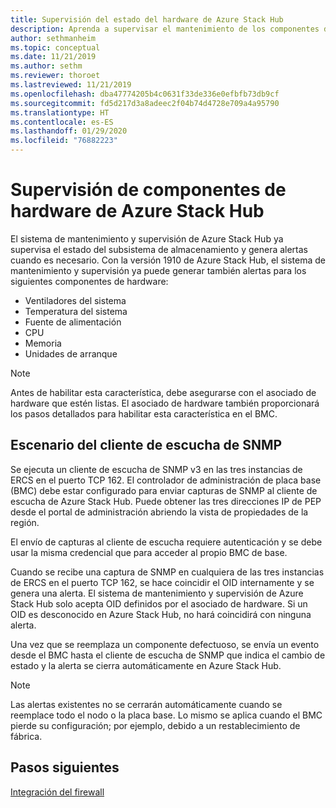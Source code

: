 ```yaml
---
title: Supervisión del estado del hardware de Azure Stack Hub
description: Aprenda a supervisar el mantenimiento de los componentes de hardware de Azure Stack Hub.
author: sethmanheim
ms.topic: conceptual
ms.date: 11/21/2019
ms.author: sethm
ms.reviewer: thoroet
ms.lastreviewed: 11/21/2019
ms.openlocfilehash: dba47774205b4c0631f33de336e0efbfb73db9cf
ms.sourcegitcommit: fd5d217d3a8adeec2f04b74d4728e709a4a95790
ms.translationtype: HT
ms.contentlocale: es-ES
ms.lasthandoff: 01/29/2020
ms.locfileid: "76882223"
---
```

# <a name="monitor-azure-stack-hub-hardware-components"></a>Supervisión de componentes de hardware de Azure Stack Hub

El sistema de mantenimiento y supervisión de Azure Stack Hub ya supervisa el estado del subsistema de almacenamiento y genera alertas cuando es necesario. Con la versión 1910 de Azure Stack Hub, el sistema de mantenimiento y supervisión ya puede generar también alertas para los siguientes componentes de hardware:

- Ventiladores del sistema
- Temperatura del sistema
- Fuente de alimentación
- CPU
- Memoria
- Unidades de arranque

> [!NOTE]
> Antes de habilitar esta característica, debe asegurarse con el asociado de hardware que estén listas. El asociado de hardware también proporcionará los pasos detallados para habilitar esta característica en el BMC.

## <a name="snmp-listener-scenario"></a>Escenario del cliente de escucha de SNMP

Se ejecuta un cliente de escucha de SNMP v3 en las tres instancias de ERCS en el puerto TCP 162. El controlador de administración de placa base (BMC) debe estar configurado para enviar capturas de SNMP al cliente de escucha de Azure Stack Hub. Puede obtener las tres direcciones IP de PEP desde el portal de administración abriendo la vista de propiedades de la región.

El envío de capturas al cliente de escucha requiere autenticación y se debe usar la misma credencial que para acceder al propio BMC de base.

Cuando se recibe una captura de SNMP en cualquiera de las tres instancias de ERCS en el puerto TCP 162, se hace coincidir el OID internamente y se genera una alerta. El sistema de mantenimiento y supervisión de Azure Stack Hub solo acepta OID definidos por el asociado de hardware. Si un OID es desconocido en Azure Stack Hub, no hará coincidirá con ninguna alerta.

Una vez que se reemplaza un componente defectuoso, se envía un evento desde el BMC hasta el cliente de escucha de SNMP que indica el cambio de estado y la alerta se cierra automáticamente en Azure Stack Hub.

> [!NOTE]
> Las alertas existentes no se cerrarán automáticamente cuando se reemplace todo el nodo o la placa base. Lo mismo se aplica cuando el BMC pierde su configuración; por ejemplo, debido a un restablecimiento de fábrica.

## <a name="next-steps"></a>Pasos siguientes

[Integración del firewall](azure-stack-firewall.md)
